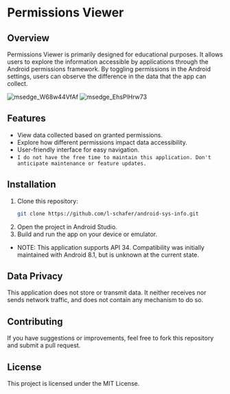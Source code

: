 # Permissions Viewer

## Overview
Permissions Viewer is primarily designed for educational purposes. It allows users to explore the information accessible by applications through the Android permissions framework. By toggling permissions in the Android settings, users can observe the difference in the data that the app can collect.

![msedge_W68w44VfAf](https://github.com/user-attachments/assets/da2dce15-3a08-48e4-9a9c-93230e51627a)
![msedge_EhsPlHrw73](https://github.com/user-attachments/assets/41a727cc-6ce6-41bd-a356-f8df741470d5)

## Features
- View data collected based on granted permissions.
- Explore how different permissions impact data accessibility.
- User-friendly interface for easy navigation.
- ``I do not have the free time to maintain this application. Don't anticipate maintenance or feature updates.``

## Installation
1. Clone this repository:
    ```sh
    git clone https://github.com/l-schafer/android-sys-info.git
    ```
2. Open the project in Android Studio.
3. Build and run the app on your device or emulator.
- NOTE: This application supports API 34. Compatibility was initially maintained with Android 8.1, but is unknown at the current state.

## Data Privacy
This application does not store or transmit data. It neither receives nor sends network traffic, and does not contain any mechanism to do so.

## Contributing
If you have suggestions or improvements, feel free to fork this repository and submit a pull request.

## License
This project is licensed under the MIT License.
